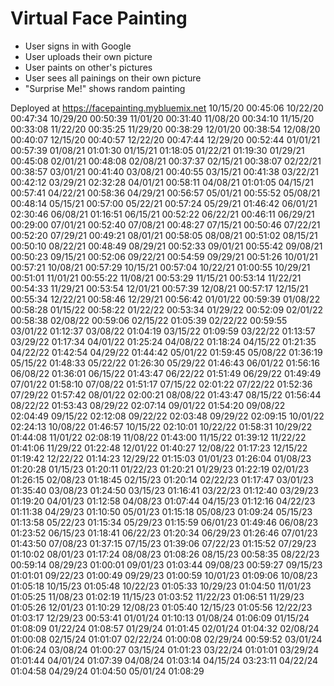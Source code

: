 # Virtual Face Painting

- User signs in with Google
- User uploads their own picture
- User paints on other's pictures
- User sees all painings on their own picture
- "Surprise Me!" shows random painting

Deployed at https://facepainting.mybluemix.net
10/15/20 00:45:06
10/22/20 00:47:34
10/29/20 00:50:39
11/01/20 00:31:40
11/08/20 00:34:10
11/15/20 00:33:08
11/22/20 00:35:25
11/29/20 00:38:29
12/01/20 00:38:54
12/08/20 00:40:07
12/15/20 00:40:57
12/22/20 00:47:44
12/29/20 00:52:44
01/01/21 00:57:39
01/08/21 01:01:30
01/15/21 01:18:05
01/22/21 01:19:30
01/29/21 00:45:08
02/01/21 00:48:08
02/08/21 00:37:37
02/15/21 00:38:07
02/22/21 00:38:57
03/01/21 00:41:40
03/08/21 00:40:55
03/15/21 00:41:38
03/22/21 00:42:12
03/29/21 02:32:28
04/01/21 00:58:11
04/08/21 01:01:05
04/15/21 00:57:41
04/22/21 00:58:36
04/29/21 00:56:57
05/01/21 00:55:52
05/08/21 00:48:14
05/15/21 00:57:00
05/22/21 00:57:24
05/29/21 01:46:42
06/01/21 02:30:46
06/08/21 01:16:51
06/15/21 00:52:22
06/22/21 00:46:11
06/29/21 00:29:00
07/01/21 00:52:40
07/08/21 00:48:27
07/15/21 00:50:46
07/22/21 00:52:20
07/29/21 00:49:21
08/01/21 00:58:05
08/08/21 00:51:02
08/15/21 00:50:10
08/22/21 00:48:49
08/29/21 00:52:33
09/01/21 00:55:42
09/08/21 00:50:23
09/15/21 00:52:06
09/22/21 00:54:59
09/29/21 00:51:26
10/01/21 00:57:21
10/08/21 00:57:29
10/15/21 00:57:04
10/22/21 01:00:55
10/29/21 00:51:01
11/01/21 00:55:22
11/08/21 00:53:29
11/15/21 00:53:14
11/22/21 00:54:33
11/29/21 00:53:54
12/01/21 00:57:39
12/08/21 00:57:17
12/15/21 00:55:34
12/22/21 00:58:46
12/29/21 00:56:42
01/01/22 00:59:39
01/08/22 00:58:28
01/15/22 00:58:22
01/22/22 00:53:34
01/29/22 00:52:09
02/01/22 00:58:38
02/08/22 00:59:06
02/15/22 01:05:39
02/22/22 00:59:55
03/01/22 01:12:37
03/08/22 01:04:19
03/15/22 01:09:59
03/22/22 01:13:57
03/29/22 01:17:34
04/01/22 01:25:24
04/08/22 01:18:24
04/15/22 01:21:35
04/22/22 01:42:54
04/29/22 01:44:42
05/01/22 01:59:45
05/08/22 01:36:19
05/15/22 01:48:33
05/22/22 01:26:30
05/29/22 01:46:43
06/01/22 01:56:16
06/08/22 01:36:01
06/15/22 01:43:47
06/22/22 01:51:49
06/29/22 01:49:49
07/01/22 01:58:10
07/08/22 01:51:17
07/15/22 02:01:22
07/22/22 01:52:36
07/29/22 01:57:42
08/01/22 02:00:21
08/08/22 01:43:47
08/15/22 01:56:44
08/22/22 01:53:43
08/29/22 02:07:14
09/01/22 01:54:20
09/08/22 02:04:49
09/15/22 02:12:08
09/22/22 02:03:48
09/29/22 02:09:15
10/01/22 02:24:13
10/08/22 01:46:57
10/15/22 02:10:01
10/22/22 01:58:31
10/29/22 01:44:08
11/01/22 02:08:19
11/08/22 01:43:00
11/15/22 01:39:12
11/22/22 01:41:06
11/29/22 01:22:48
12/01/22 01:40:27
12/08/22 01:17:23
12/15/22 01:19:42
12/22/22 01:14:23
12/29/22 01:15:03
01/01/23 01:26:04
01/08/23 01:20:28
01/15/23 01:20:11
01/22/23 01:20:21
01/29/23 01:22:19
02/01/23 01:26:15
02/08/23 01:18:45
02/15/23 01:20:14
02/22/23 01:17:47
03/01/23 01:35:40
03/08/23 01:24:50
03/15/23 01:16:41
03/22/23 01:12:40
03/29/23 01:19:20
04/01/23 01:12:58
04/08/23 01:07:44
04/15/23 01:12:16
04/22/23 01:11:38
04/29/23 01:10:50
05/01/23 01:15:18
05/08/23 01:09:24
05/15/23 01:13:58
05/22/23 01:15:34
05/29/23 01:15:59
06/01/23 01:49:46
06/08/23 01:23:52
06/15/23 01:18:41
06/22/23 01:20:34
06/29/23 01:26:46
07/01/23 01:43:50
07/08/23 01:37:15
07/15/23 01:39:06
07/22/23 01:15:52
07/29/23 01:10:02
08/01/23 01:17:24
08/08/23 01:08:26
08/15/23 00:58:35
08/22/23 00:59:14
08/29/23 01:00:01
09/01/23 01:03:44
09/08/23 00:59:27
09/15/23 01:01:01
09/22/23 01:00:49
09/29/23 01:00:59
10/01/23 01:09:06
10/08/23 01:05:18
10/15/23 01:05:48
10/22/23 01:05:33
10/29/23 01:04:50
11/01/23 01:05:25
11/08/23 01:02:19
11/15/23 01:03:52
11/22/23 01:06:51
11/29/23 01:05:26
12/01/23 01:10:29
12/08/23 01:05:40
12/15/23 01:05:56
12/22/23 01:03:17
12/29/23 00:53:41
01/01/24 01:10:13
01/08/24 01:06:09
01/15/24 01:08:09
01/22/24 01:08:57
01/29/24 01:01:45
02/01/24 01:04:32
02/08/24 01:00:08
02/15/24 01:01:07
02/22/24 01:00:08
02/29/24 00:59:52
03/01/24 01:06:24
03/08/24 01:00:27
03/15/24 01:01:23
03/22/24 01:01:01
03/29/24 01:01:44
04/01/24 01:07:39
04/08/24 01:03:14
04/15/24 03:23:11
04/22/24 01:04:58
04/29/24 01:04:50
05/01/24 01:08:29
